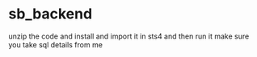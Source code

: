 # sb_backend
unzip the code and install and import it in sts4 and then run it
make sure you take sql details from me
